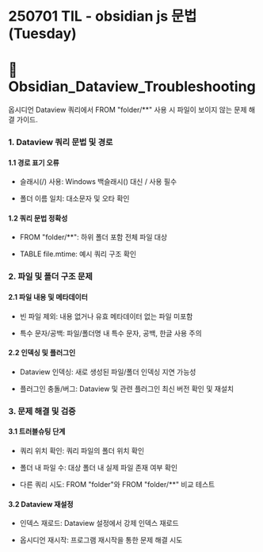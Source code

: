 # 250701 TIL - obsidian js 문법 (Tuesday)

# 📄 Obsidian_Dataview_Troubleshooting

옵시디언 Dataview 쿼리에서 FROM "folder/**" 사용 시 파일이 보이지 않는 문제 해결 가이드.

### 1. Dataview 쿼리 문법 및 경로

#### 1.1 경로 표기 오류

- 슬래시(/) 사용: Windows 백슬래시(\) 대신 / 사용 필수

- 폴더 이름 일치: 대소문자 및 오타 확인

#### 1.2 쿼리 문법 정확성

- FROM "folder/**": 하위 폴더 포함 전체 파일 대상

- TABLE file.mtime: 예시 쿼리 구조 확인

### 2. 파일 및 폴더 구조 문제

#### 2.1 파일 내용 및 메타데이터

- 빈 파일 제외: 내용 없거나 유효 메타데이터 없는 파일 미포함

- 특수 문자/공백: 파일/폴더명 내 특수 문자, 공백, 한글 사용 주의

#### 2.2 인덱싱 및 플러그인

- Dataview 인덱싱: 새로 생성된 파일/폴더 인덱싱 지연 가능성

- 플러그인 충돌/버그: Dataview 및 관련 플러그인 최신 버전 확인 및 재설치

### 3. 문제 해결 및 검증

#### 3.1 트러블슈팅 단계

- 쿼리 위치 확인: 쿼리 파일의 폴더 위치 확인

- 폴더 내 파일 수: 대상 폴더 내 실제 파일 존재 여부 확인

- 다른 쿼리 시도: FROM "folder"와 FROM "folder/**" 비교 테스트

#### 3.2 Dataview 재설정

- 인덱스 재로드: Dataview 설정에서 강제 인덱스 재로드

- 옵시디언 재시작: 프로그램 재시작을 통한 문제 해결 시도